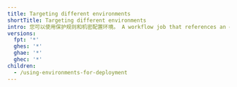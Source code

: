 ```yaml
---
title: Targeting different environments
shortTitle: Targeting different environments
intro: 您可以使用保护规则和机密配置环境。 A workflow job that references an environment must follow any protection rules for the environment before running or accessing the environment's secrets.
versions:
  fpt: '*'
  ghes: '*'
  ghae: '*'
  ghec: '*'
children:
  - /using-environments-for-deployment
---
```


